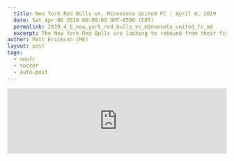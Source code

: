 ```yaml
---
  title: New York Red Bulls vs. Minnesota United FC | April 6, 2019
  date: Sat Apr 06 2019 00:00:00 GMT-0500 (CDT)
  permalink: 2019_4_6_new_york_red_bulls_vs_minnesota_united_fc_md
  excerpt: The New York Red Bulls are looking to rebound from their first back-to-back defeats since 2017 when they host a Minnesota United FC squad hoping to rebound from a road loss to the New England Revolution in this Week 6 match-up of the 2019 MLS Regular Season.
author: Matt Erickson (ME)
layout: post
tags:
  - mnufc
  - soccer
  - auto-post
---
```

<div class='soccer-video-wrapper'>
    <iframe class='soccer-video' width='100%' height='auto' frameborder='0' allowfullscreen src="https://www.mnufc.com/iframe-video?brightcove_id=6023440612001&brightcove_player_id=default&brightcove_account_id=5534894110001"></iframe>
  </div>